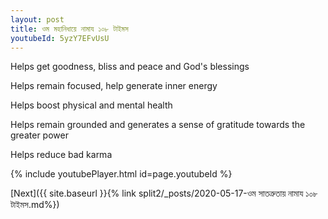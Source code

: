 ```yaml
---
layout: post
title: ওম মহানিধায়ে নামায ১০৮ টাইমস
youtubeId: 5yzY7EFvUsU
---
```

 
 
Helps get goodness, bliss and peace and God's blessings
 
Helps remain focused, help generate inner energy 
 
Helps boost physical and mental health 
 
Helps remain grounded and generates a sense of gratitude towards the greater power 
 
Helps reduce bad karma
 
 
 
 


{% include youtubePlayer.html id=page.youtubeId %}
 
[Next]({{ site.baseurl }}{% link  split2/_posts/2020-05-17-ওম সাতত্রুতায় নামায ১০৮ টাইমস.md%})
 
